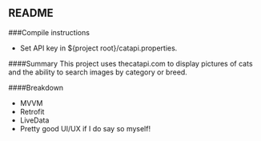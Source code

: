 ## README

###Compile instructions
- Set API key in ${project root}/catapi.properties.

####Summary
This project uses thecatapi.com to display pictures of cats and the ability to search images by category or breed. 

####Breakdown
- MVVM
- Retrofit
- LiveData
- Pretty good UI/UX if I do say so myself!
